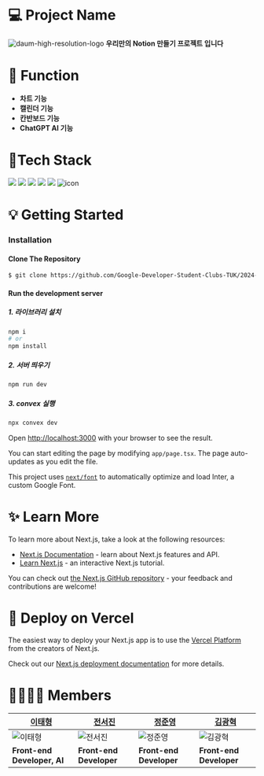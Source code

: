 # 💻 Project Name
![daum-high-resolution-logo](https://github.com/Google-Developer-Student-Clubs-TUK/2024-Next.js-project-Daum/assets/127572801/cca04145-0b5b-45b6-b98f-ba4d5de5c6d3)
<b>우리만의 Notion 만들기 프로젝트 입니다</b>

# 📝 Function
- <b> 차트 기능 </b>
- <b> 캘린더 기능 </b>
- <b> 칸반보드 기능 </b>
- <b> ChatGPT AI 기능 </b>

# 🔧Tech Stack
<p align="left">
  <img src="https://img.shields.io/badge/next.js-000000?style=for-the-badge&logo=nextdotjs&logoColor=white">
  <img src="https://img.shields.io/badge/typescript-3178C6?style=for-the-badge&logo=typescript&logoColor=white">
  <img src="https://img.shields.io/badge/tailwindcss-06B6D4?style=for-the-badge&logo=tailwindcss&logoColor=white">
  <img src="https://img.shields.io/badge/chart.js-FF6384?style=for-the-badge&logo=chartdotjs&logoColor=white">  
  <img src="https://img.shields.io/badge/clerk-6C47FF?style=for-the-badge&logo=clerk&logoColor=white">  
  <img src="https://img.shields.io/badge/vscode-007ACC?style=for-the-badge&logo=visualstudiocode&logoColor=white" alt="icon" /> 
</p>

# 💡 Getting Started

### Installation

#### Clone The Repository
```bash
$ git clone https://github.com/Google-Developer-Student-Clubs-TUK/2024-Next.js-project-Daum.git
```

#### Run the development server

##### 1. 라이브러리 설치
```bash
npm i
# or
npm install
```

##### 2. 서버 띄우기
```bash
npm run dev
```

##### 3. convex 실행
```bash
npx convex dev
```

Open [http://localhost:3000](http://localhost:3000) with your browser to see the result.

You can start editing the page by modifying `app/page.tsx`. The page auto-updates as you edit the file.

This project uses [`next/font`](https://nextjs.org/docs/basic-features/font-optimization) to automatically optimize and load Inter, a custom Google Font.

# ✨ Learn More

To learn more about Next.js, take a look at the following resources:

- [Next.js Documentation](https://nextjs.org/docs) - learn about Next.js features and API.
- [Learn Next.js](https://nextjs.org/learn) - an interactive Next.js tutorial.

You can check out [the Next.js GitHub repository](https://github.com/vercel/next.js/) - your feedback and contributions are welcome!

# 🔗 Deploy on Vercel

The easiest way to deploy your Next.js app is to use the [Vercel Platform](https://vercel.com/new?utm_medium=default-template&filter=next.js&utm_source=create-next-app&utm_campaign=create-next-app-readme) from the creators of Next.js.

Check out our [Next.js deployment documentation](https://nextjs.org/docs/deployment) for more details.

# 👨‍👩‍👧‍👦 Members
[이태형](https://github.com/plus100kt)|[전서진](https://github.com/seojinJeon)|[정준영](https://github.com/Jayjunyoung)|[김광혁](https://github.com/hyuckkim)|
--------------------------------------|---------------------------------------|-----------------------------------------|-------------------------------------|
![이태형](https://github.com/Google-Developer-Student-Clubs-TUK/2024-Next.js-project-Daum/assets/127572801/6b5e41ab-b9b7-46a2-9981-c9040368d5f7) | ![전서진](https://github.com/Google-Developer-Student-Clubs-TUK/2024-Next.js-project-Daum/assets/127572801/44d48c92-a4e6-4c14-8fd0-76bc60bdf807) | ![정준영](https://github.com/Google-Developer-Student-Clubs-TUK/2024-Next.js-project-Daum/assets/127572801/96c5dd41-d14d-467d-b104-eb66cbacfe0a) | ![김광혁](https://github.com/Google-Developer-Student-Clubs-TUK/2024-Next.js-project-Daum/assets/127572801/c358d5aa-0820-4765-9942-562b3f330540) | 
<b> Front-end Developer, AI </b>|<b> Front-end Developer </b>|<b> Front-end Developer </b>|<b> Front-end Developer </b>|

